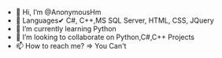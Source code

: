 - 👋 Hi, I’m @AnonymousHm
- 👀 Languages✔ C#, C++,MS SQL Server, HTML, CSS, JQuery
- 🌱 I’m currently learning Python
- 💞️ I’m looking to collaborate on Python,C#,C++ Projects
- 📫 How to reach me? => You Can't

<!---
AnonymousHm/AnonymousHm is a ✨ special ✨ repository because its `README.md` (this file) appears on your GitHub profile.
You can click the Preview link to take a look at your changes.
--->

